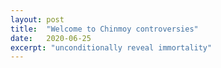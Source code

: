 ```yaml
---
layout: post
title:  "Welcome to Chinmoy controversies"
date:   2020-06-25
excerpt: "unconditionally reveal immortality"
---
```

